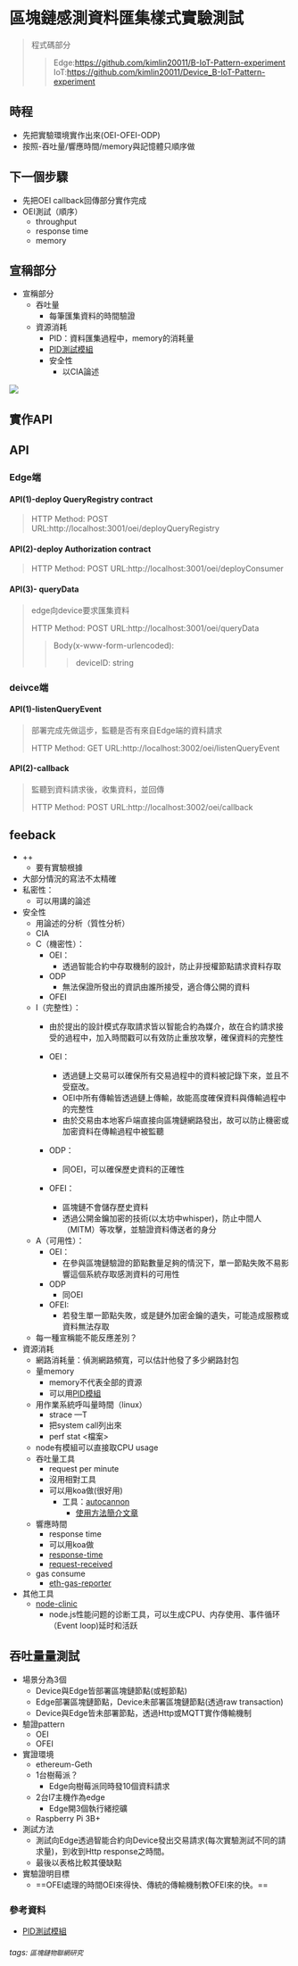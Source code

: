 # 區塊鏈感測資料匯集樣式實驗測試

> 程式碼部分
>> Edge:https://github.com/kimlin20011/B-IoT-Pattern-experiment
>> IoT:https://github.com/kimlin20011/Device_B-IoT-Pattern-experiment

## 時程
* 先把實驗環境實作出來(OEI-OFEI-ODP)
* 按照-吞吐量/響應時間/memory與記憶體只順序做

## 下一個步驟
* 先把OEI callback回傳部分實作完成
* OEI測試（順序）
    * throughput
    * response time
    * memory

## 宣稱部分
* 宣稱部分
    * 吞吐量 
        * 每筆匯集資料的時間驗證
    * 資源消耗
        * PID：資料匯集過程中，memory的消耗量
        * [PID測試模組](https://github.com/soyuka/pidusage?fbclid=IwAR0UkAYORqBGfxZ72OPglPSrZjfIShFy3PGqZz0ufXdIYkay6MGo3ui9eZE)
        * 安全性
            * 以CIA論述

![](https://i.imgur.com/umj5AfA.png)


## 實作API


## API

### Edge端
#### API(1)-deploy QueryRegistry contract
>HTTP Method: POST 
>URL:http://localhost:3001/oei/deployQueryRegistry 

#### API(2)-deploy Authorization contract 
>HTTP Method: POST 
>URL:http://localhost:3001/oei/deployConsumer 

#### API(3)- queryData
>edge向device要求匯集資料
>
>HTTP Method: POST 
>URL:http://localhost:3001/oei/queryData
>>Body(x-www-form-urlencoded):   
>>>deviceID: string


### deivce端
#### API(1)-listenQueryEvent
>部署完成先做這步，監聽是否有來自Edge端的資料請求
>
>HTTP Method: GET 
>URL:http://localhost:3002/oei/listenQueryEvent 

#### API(2)-callback 
>監聽到資料請求後，收集資料，並回傳
>
>HTTP Method: POST 
>URL:http://localhost:3002/oei/callback 


## feeback
* ++
    * 要有實驗根據
* 大部分情況的寫法不太精確
* 私密性：
    * 可以用講的論述
* 安全性
    * 用論述的分析（質性分析）
    * CIA
    * C（機密性）：
        * OEI：
            * 透過智能合約中存取機制的設計，防止非授權節點請求資料存取
        * ODP
            * 無法保證所發出的資訊由誰所接受，適合傳公開的資料
        * OFEI
    * I（完整性）：
        * 由於提出的設計模式存取請求皆以智能合約為媒介，故在合約請求接受的過程中，加入時間戳可以有效防止重放攻擊，確保資料的完整性
        * OEI：
            * 透過鏈上交易可以確保所有交易過程中的資料被記錄下來，並且不受竄改。
            * OEI中所有傳輸皆透過鏈上傳輸，故能高度確保資料與傳輸過程中的完整性
            * 由於交易由本地客戶端直接向區塊鏈網路發出，故可以防止機密或加密資料在傳輸過程中被監聽
        
        * ODP：
            * 同OEI，可以確保歷史資料的正確性
        * OFEI：
            * 區塊鏈不會儲存歷史資料
            * 透過公開金鑰加密的技術(以太坊中whisper)，防止中間人（MITM）等攻擊，並驗證資料傳送者的身分
    * A（可用性）：
        * OEI：
            * 在參與區塊鏈驗證的節點數量足夠的情況下，單一節點失敗不易影響這個系統存取感測資料的可用性
        * ODP
            * 同OEI
        * OFEI:
            * 若發生單一節點失敗，或是鏈外加密金鑰的遺失，可能造成服務或資料無法存取
    * 每一種宣稱能不能反應差別？
* 資源消耗
    * 網路消耗量：偵測網路頻寬，可以估計他發了多少網路封包
    * 量memory
        * memory不代表全部的資源
        * 可以用[PID模組](https://github.com/soyuka/pidusage?fbclid=IwAR0UkAYORqBGfxZ72OPglPSrZjfIShFy3PGqZz0ufXdIYkay6MGo3ui9eZE)
    * 用作業系統呼叫量時間（linux）
        * strace —T
        * 把system call列出來
        * perf stat <檔案>
    * node有模組可以直接取CPU usage
    * 吞吐量工具
        * request per minute
        * 沒用相對工具
        * 可以用koa做(很好用)
            * 工具：[autocannon](https://github.com/mcollina/autocannon)
                * [使用方法簡介文章](https://juejin.im/post/5b827cbbe51d4538c021f2da)
    * 響應時間
        * response time
        * 可以用koa做
        * [response-time](https://github.com/koajs/response-time)
        * [request-received](https://github.com/cabinjs/request-received)
    * gas consume
        * [eth-gas-reporter](https://www.npmjs.com/package/eth-gas-reporter)
* 其他工具
    * [node-clinic](https://github.com/nearform/node-clinic)
        * node.js性能问题的诊断工具，可以生成CPU、内存使用、事件循环（Event loop)延时和活跃


## 吞吐量量測試
* 場景分為3個
    * Device與Edge皆部署區塊鏈節點(或輕節點)
    * Edge部署區塊鏈節點，Device未部署區塊鏈節點(透過raw transaction)
    * Device與Edge皆未部署節點，透過Http或MQTT實作傳輸機制
* 驗證pattern
    * OEI
    * OFEI
* 實證環境
    * ethereum-Geth
    * 1台樹莓派？
        * Edge向樹莓派同時發10個資料請求
    * 2台I7主機作為edge
        * Edge開3個執行緒挖礦
    * Raspberry Pi 3B+
* 測試方法
    * 測試向Edge透過智能合約向Device發出交易請求(每次實驗測試不同的請求量)，到收到Http response之時間。
    * 最後以表格比較其優缺點
* 實驗證明目標
    * ==OFEI處理的時間OEI來得快、傳統的傳輸機制教OFEI來的快。==



### 參考資料
* [PID測試模組](https://github.com/soyuka/pidusage?fbclid=IwAR0UkAYORqBGfxZ72OPglPSrZjfIShFy3PGqZz0ufXdIYkay6MGo3ui9eZE)

        

###### tags: `區塊鏈物聯網研究`